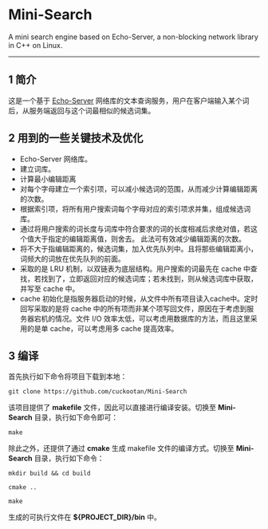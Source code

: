 # Mini-Search

A mini search engine based on Echo\-Server, a non\-blocking network library in C++ on Linux.

---

## 1 简介

这是一个基于 [Echo-Server][1] 网络库的文本查询服务，用户在客户端输入某个词后，从服务端返回与这个词最相似的候选词集。

## 2 用到的一些关键技术及优化

-   Echo\-Server 网络库。
-   建立词库。
-   计算最小编辑距离
-   对每个字母建立一个索引项，可以减小候选词的范围，从而减少计算编辑距离的次数。
-   根据索引项，将所有用户搜索词每个字母对应的索引项求并集，组成候选词库。
-   通过将用户搜索的词长度与词库中符合要求的词的长度相减后求绝对值，若这个值大于指定的编辑距离值，则舍去。
此法可有效减少编辑距离的次数。
-   将不大于指编辑距离的，候选词集，加入优先队列中。且将那些编辑距离小，词频大的词放在优先队列的前面。
-   采取的是 LRU 机制，以双链表为底层结构。用户搜索的词最先在 cache 中查找，若找到了，立即返回对应的候选词库；若未找到，则从候选词库中获取，并写至 cache 中。
-   cache 初始化是指服务器启动的时候，从文件中所有项目读入cache中。定时回写采取的是将 cache 中的所有项而非某个项写回文件，原因在于考虑到服务器宕机的情况。文件 I/O 效率太低，可以考虑用数据库的方法，而且这里采用的是单 cache，可以考虑用多 cache 提高效率。

## 3 编译

首先执行如下命令将项目下载到本地：

`git clone https://github.com/cuckootan/Mini-Search`

该项目提供了 **makefile** 文件，因此可以直接进行编译安装。切换至 **Mini-Search** 目录，执行如下命令即可：

`make`

除此之外，还提供了通过 **cmake** 生成 makefile 文件的编译方式。切换至 **Mini-Search** 目录，执行如下命令：

`mkdir build && cd build`

`cmake ..`

`make`

生成的可执行文件在 **${PROJECT_DIR}/bin** 中。



  [1]: https://github.com/cuckootan/Echo-Server
